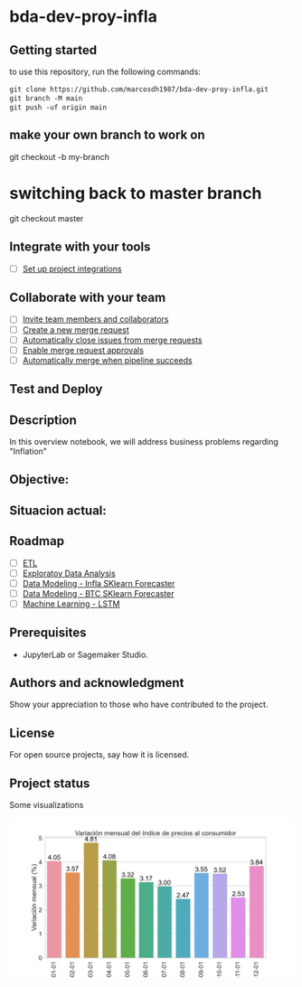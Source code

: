 # bda-dev-proy-infla

## Getting started

to use this repository, run the following commands:

```
git clone https://github.com/marcosdh1987/bda-dev-proy-infla.git
git branch -M main
git push -uf origin main
```

## make your own branch to work on

git checkout -b my-branch

# switching back to master branch

git checkout master


## Integrate with your tools

- [ ] [Set up project integrations](https://gitlab.com/marcosdh1987/bda-dev-proy-peya/-/settings/integrations)

## Collaborate with your team

- [ ] [Invite team members and collaborators](https://docs.gitlab.com/ee/user/project/members/)
- [ ] [Create a new merge request](https://docs.gitlab.com/ee/user/project/merge_requests/creating_merge_requests.html)
- [ ] [Automatically close issues from merge requests](https://docs.gitlab.com/ee/user/project/issues/managing_issues.html#closing-issues-automatically)
- [ ] [Enable merge request approvals](https://docs.gitlab.com/ee/user/project/merge_requests/approvals/)
- [ ] [Automatically merge when pipeline succeeds](https://docs.gitlab.com/ee/user/project/merge_requests/merge_when_pipeline_succeeds.html)

## Test and Deploy


## Description
In this overview notebook, we will address business problems regarding "Inflation"


## Objective:



## Situacion actual:



## Roadmap

- [ ] [ETL](ntbk/00-infla-etl.ipynb)
- [ ] [Exploratoy Data Analysis](ntbk/00-infla-eda.ipynb)
- [ ] [Data Modeling - Infla SKlearn Forecaster](ntbk/01-infla-forecaster_sklearn.ipynb)
- [ ] [Data Modeling - BTC SKlearn Forecaster](ntbk/01-BTC_forecaster_sklearn.ipynb)
- [ ] [Machine Learning - LSTM]()

## Prerequisites
- JupyterLab or Sagemaker Studio.

## Authors and acknowledgment
Show your appreciation to those who have contributed to the project.

## License
For open source projects, say how it is licensed.

## Project status

Some visualizations 

![image info](./img/var_mensual.png)
